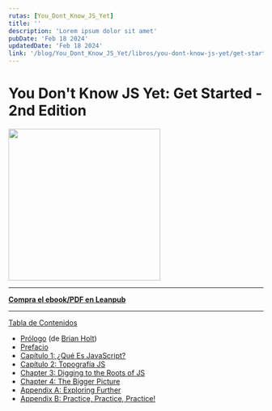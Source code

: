 ```yaml
---
rutas: [You_Dont_Know_JS_Yet]
title: ''
description: 'Lorem ipsum dolor sit amet'
pubDate: 'Feb 18 2024'
updatedDate: 'Feb 18 2024'
link: '/blog/You_Dont_Know_JS_Yet/libros/you-dont-know-js-yet/get-started/readme'
---
```


# You Don't Know JS Yet: Get Started - 2nd Edition

<img src="/images/you-dont-know-js-yet/get-started/cover.png" width="300">

-----

**[Compra el ebook/PDF en Leanpub](https://leanpub.com/ydkjsy-get-started)**

-----

[Tabla de Contenidos](toc.md)

* [Prólogo](foreword) (de [Brian Holt](https://twitter.com/holtbt))
* [Prefacio](../preface)
* [Capítulo 1: ¿Qué Es JavaScript?](ch1)
* [Capítulo 2: Topografía JS](ch2)
* [Chapter 3: Digging to the Roots of JS](ch3)
* [Chapter 4: The Bigger Picture](ch4)
* [Appendix A: Exploring Further](apa)
* [Appendix B: Practice, Practice, Practice!](apb)